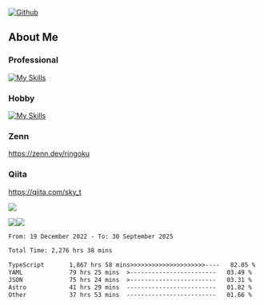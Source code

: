 [![Github](https://img.shields.io/github/followers/skyt-a?label=Follow&style=social)](https://github.com/skyt-a)

## About Me
### Professional
[![My Skills](https://skillicons.dev/icons?i=react,ts,js,nodejs,java,graphql,firebase,githubactions&theme=light)](https://skillicons.dev)
### Hobby
[![My Skills](https://skillicons.dev/icons?i=unity,rust,py&theme=light)](https://skillicons.dev)

### Zenn
https://zenn.dev/ringoku
### Qiita
https://qiita.com/sky_t


![](https://github-profile-summary-cards.vercel.app/api/cards/profile-details?username=skyt-a&theme=default)

![](https://github-profile-summary-cards.vercel.app/api/cards/repos-per-language?username=skyt-a&theme=default)![](https://github-profile-summary-cards.vercel.app/api/cards/stats?username=RinGoku&theme=default)

<!--START_SECTION:waka-->

```txt
From: 19 December 2022 - To: 30 September 2025

Total Time: 2,276 hrs 38 mins

TypeScript       1,867 hrs 58 mins>>>>>>>>>>>>>>>>>>>>>----   82.05 %
YAML             79 hrs 25 mins  >------------------------   03.49 %
JSON             75 hrs 24 mins  >------------------------   03.31 %
Astro            41 hrs 29 mins  -------------------------   01.82 %
Other            37 hrs 53 mins  -------------------------   01.66 %
```

<!--END_SECTION:waka-->
